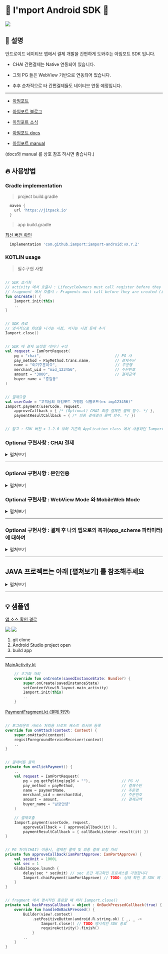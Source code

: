 # :seedling: I'mport Android SDK :seedling:

[![](https://jitpack.io/v/iamport/iamport-android.svg)](https://jitpack.io/#iamport/iamport-android)

## :open_book: 설명

안드로이드 네이티브 앱에서 결제 개발을 간편하게 도와주는 아임포트 SDK 입니다.

- CHAI 간편결제는 Native 연동되어 있습니다.

- 그외 PG 들은 WebView 기반으로 연동되어 있습니다.

- 추후 순차적으로 타 간편결제들도 네이티브 연동 예정입니다.

--- 

- [아임포트][1]

- [아임포트 블로그][2]

- [아임포트 소식][3333]
  
- [아임포트 docs][3]

- [아임포트 manual][3334]

(docs와 manual 를 상호 참조 하시면 좋습니다.)

[1]: https://www.iamport.kr/
[2]: http://blog.iamport.kr/
[3]: https://docs.iamport.kr/?lang=ko
[3333]: https://notice.iamport.kr/d1e16239-0889-4e69-b29e-277d2833d747
[3334]: https://github.com/iamport/iamport-manual

## :fire: 사용방법

### Gradle implementation
> project build.gradle
```gradle
  maven {
    url 'https://jitpack.io'
  }
```

> app build.gradle
>
[최신 버전 확인][5]
```gradle
  implementation 'com.github.iamport:iamport-android:vX.Y.Z'
```
[5]: https://github.com/iamport/iamport-android/releases

### KOTLIN usage

> 필수구현 사항

```kotlin

// SDK 초기화
// activity 에서 호출시 : LifecycleOwners must call register before they are STARTED.
// fragement 에서 호출시 : Fragments must call before they are created (i.e. initialization, onAttach(), or onCreate())
fun onCreate() {
    Iamport.init(this)
    ..
}


// SDK 종료
// 명시적으로 화면을 나가는 시점, 꺼지는 시점 등에 추가
Iamport.close()


// SDK 에 결제 요청할 데이터 구성
val request = IamPortRequest(
    pg = "chai",                                 // PG 사
    pay_method = PayMethod.trans.name,           // 결제수단
    name = "여기주문이요",                          // 주문명
    merchant_uid = "mid_123456",                 // 주문번호
    amount = "3000",                             // 결제금액
    buyer_name = "홍길동"
)


// 결제요청
val userCode = "고객님의 아임포트 가맹점 식별코드(ex imp123456)"
Iamport.payment(userCode, request,
    approveCallback = { /* (Optional) CHAI 최종 결제전 콜백 함수. */ },
    paymentResultCallback = { /* 최종 결제결과 콜백 함수. */ })


// 참고 : SDK 버전 > 1.2.0 부터 기존의 Application class 에서 사용하던 Iamport.create(this) 과 Iamport.createWithKoin(this, koinApp) 가 DEPRECATED 되었습니다.

```


### Optional 구현사항 : CHAI 결제
<details>
<summary>펼쳐보기</summary>

> - 차이 결제에서 approveCallback 이 있을 때 (최종 결제전 재고 확인 등이 필요할 때)  
    콜백 전달 받은 후에 chaiPayment 함수 호출  
    (타임아웃 : CONST.CHAI_FINAL_PAYMENT_TIME_OUT_SEC)
```kotlin
  Iamport.chaiPayment(iamPortApprove) // 재고 등 확인 후, 차이 최종 결제 요청 실행.
```


> - 차이 결제 폴링 여부 확인
```kotlin
  // 차이 결제 상태체크 폴링 여부를 확인하실 수 있습니다.
  Iamport.isPolling()?.observe(this, EventObserver {
      i("차이 폴링? :: $it")
  })

  // 또는, 폴링 상태를 보고 싶을때 명시적으로 호출
  i("isPolling? ${Iamport.isPollingValue()}")
```



> - 차이 결제 폴링 중에는 포그라운드 서비스가 알람에 뜨게 됩니다.  
    enableService = true 라면, 폴링중 포그라운드 서비스를 보여줍니다.  
    enableFailStopButton = true 라면, 포그라운드 서비스에서 중지 버튼 생성합니다.  
    (해당 enableChaiPollingForegroundService(false, false) 를 Iamport.payment(결제 함수) 전에 호출해주시면 포그라운드 서비스를 등록하지 않습니다)

```kotlin
  Iamport.enableChaiPollingForegroundService(enableService = true, enableFailStopButton = true)
```


> - 포그라운드 서비스 알람 및 중지 버튼 클릭시 동작을   
    아래 값의 브로드 캐스트 리시버를 통해 캐치할 수 있습니다.

[샘플앱의 예시 MerchantReceiver.kt](./app/src/main/java/com/iamport/sampleapp/MerchantReceiver.kt)

```kotlin
  const val BROADCAST_FOREGROUND_SERVICE = "com.iamport.sdk.broadcast.fgservice"
  const val BROADCAST_FOREGROUND_SERVICE_STOP = "com.iamport.sdk.broadcast.fgservice.stop"
```

- (포그라운드 서비스 직접 구현시에는 enableService = false 로 설정하고,  
  Iamport.isPolling()?.observe 에서 true 전달 받을 시점에, 직접 포그라운드 서비스 만들어 띄우시면 됩니다.)

</details>

---

### Optional 구현사항 : 본인인증
<details>
<summary>펼쳐보기</summary>

아임포트에서는 다양한 본인인증 기능을 제공하고 있습니다.
[휴대폰 본인인증](https://docs.iamport.kr/tech/mobile-authentication)
[신용카드 본인인증](https://docs.iamport.kr/tech/card-authentication)
[통합인증](https://docs.iamport.kr/tech/unified-authentication)

결제연동과 대동소이 하며 기존 [필수구현 사항][7] 과 같이 iamport-sdk 세팅을 하고,
IamPortCertification 를 구성해서 Iamport.certification 함수를 호출해주시면 됩니다. 

```kotlin
    val userCode = "고객님의 아임포트 가맹점 식별코드"
    val certification = IamPortCertification(
        merchant_uid = merchant_uid,
        ..
    )
    
    Iamport.certification(userCode, iamPortCertification = certification) { /* callback */ }
```

</details>

### Optional 구현사항 : WebView Mode 와 MobileWeb Mode
<details>
<summary>펼쳐보기</summary>

> 본 sdk 에서는 기본적으로 결제연동의 편의를 제공하고자  
Iamport.payment 를 통해 결제 요청시 새로운 Activity 가 열리고,   
내부적으로 WebView 를 생성하여 전달해주신 parameters 를 통해 결제창을 열고 있습니다.

그러나 요청에 따라 개발의 자유도를 드리기 위해 WebView Mode, MobileWeb Mode 두가지가 추가되었습니다. ( <= 1.0.0-dev05 )

### 1. WebView Mode

설명 : 결제페이지를 직접 생성하시고 iamport-sdk 에 webview 를 넘겨 결제를 진행합니다.  
ex) 결제 Activity(or Fragment) 를 통해 직접 결제페이지를 꾸미기 원하는 분.

반영방법 : 기존 [필수구현 사항][7] 과 같이 iamport-sdk 세팅을 합니다.  
Iamport.payment 호출 파라미터 중 webviewMode 에 webview 를 넣어주시면 됩니다.
그 외는 기존의 동작과 같습니다.

[샘플앱의 예시 WebViewModeFragment.kt](./app/src/main/java/com/iamport/sampleapp/ui/WebViewModeFragment.kt)

```kotlin
Iamport.payment(가맹점식별코드, webviewMode = webview, 기타 params, 콜백)
```    

---

### 2. MobileWeb Mode

설명 : 아임포트를 사용하는 Mobile 웹페이지가 load 된 webview 를 넘겨 결제 진행을 서포트 합니다.    
ex) 이미 웹사이트에서 아임포트 js sdk 를 이용하고 있고, 본인 서비스를 app 으로만 감싸서 출시 하고자 하시는 분.

반영방법 : 기존 [필수구현 사항][7] 과 같이 iamport-sdk 세팅을 합니다.  
추가로 Iamport.pluginMobileWebSupporter(webview) 를 호출하여 파라미터로 webview 를 전달합니다.  
실제 결제 진행은 고객님의 웹사이트 내에서 진행됩니다.

[샘플앱의 예시 mobileweb.html](./sdk/src/main/assets/mobileweb.html) (예시이며 실제로는 고객님의 Front-End 가 됩니다.)  
[샘플앱의 예시 MobileWebViewModeFragment.kt](./app/src/main/java/com/iamport/sampleapp/ui/MobileWebViewModeFragment.kt)

```kotlin
Iamport.pluginMobileWebSupporter(webview)
```

- Custom WebViewClient 의 사용

[샘플앱의 예시 MyWebViewClient class](./app/src/main/java/com/iamport/sampleapp/MyWebViewClient.kt)

```kotlin
/**
 webview url 을 통해 처리하는 로직이 있을 경우에 
 [IamPortMobileModeWebViewClient] 상속하여 사용 하시거나,
 [Iamport.mobileWebModeShouldOverrideUrlLoading] 의 observe 을 통해 변경되는 url 을 체크 가능합니다.
 */
// CASE 1 : IamPortMobileModeWebViewClient 상속
open class MyWebViewClient : IamPortMobileModeWebViewClient() {
    override fun shouldOverrideUrlLoading(view: WebView?, request: WebResourceRequest?): Boolean {
        Log.i("MyWebViewClient", "updated webview url ${view?.url}")
        return super.shouldOverrideUrlLoading(view, request)
    }
}

class MobileWebViewModeFragment : Fragment() {
    override fun setupWebView() {
        // IamPortMobileModeWebViewClient 사용
        binding?.webview?.webViewClient = MyWebViewClient()

        // CASE 2 : Iamport.mobileWebModeShouldOverrideUrlLoading 사용
        // oreo 미만에서 url 변경만 보고 싶은경우 (oreo 이상부터 getWebViewClient 가 지원되므로)
        Iamport.mobileWebModeShouldOverrideUrlLoading()?.observe(this, EventObserver { uri ->
            Log.i("SAMPLE", "changed url :: $uri")
        })
    }
}

```  
  

- Custom WebChromeClient 의 사용

[샘플앱의 예시 MyWebViewChromeClient class](./app/src/main/java/com/iamport/sampleapp/MyWebViewClient.kt)



```kotlin
/**
 [IamportWebChromeClient] 상속하여 사용
 */
// CASE 1 : IamportWebChromeClient 상속
open class MyWebViewChromeClient : IamportWebChromeClient() {
    override fun onJsConfirm(view: WebView, url: String, message: String, result: JsResult): Boolean {
        Log.i("MyWebViewChromeClient", "called this function")
        return super.onJsConfirm(view, url, message, result)
    }
}

class MobileWebViewModeFragment : Fragment() {
    override fun setupWebView() {
        // IamportWebChromeClient 사용
        it.webChromeClient = MyWebViewChromeClient()
        // ..
    }
}

```

</details>

  
---  


### Optional 구현사항 : 결제 후 나의 앱으로의 복귀(app_scheme 파라미터) 에 대하여
<details>
<summary>펼쳐보기</summary>  

안드로이드 시스템상 새로 앱을 띄우고 종료가 되면 자동으로 호출했던 앱으로 돌아오게 되어 있기에   
***기본적으로 app_scheme 파라미터는 사용하실 필요가 없습니다.*** (iOS 의 경우 app_scheme 을 통해 내 앱으로 복귀하기에 필수입니다.)

> 그럼에도 사용을 원하신다면, 결제 요청시 구성하는 IamPortRequest class 에 app_scheme 파라미터를 추가하여야 합니다.  
이 데이터는 서드파티 결제 앱(페이북, 뱅크페이, toss 등)에서 결제인증이 완료된 후, 호출한 나의 앱을 실행시키는 역할을 합니다.

> 본 SDK 의 WebView Mode / MobileWeb Mode 에서만 사용이 가능하며,  
manifest 에서 activity launchMode 를 singleTask (또는 singleInstance) 로 구성하시고,  
아래 코드와 같이 manifest 에서 intent-filter scheme 을 설정하시기 바랍니다.   
(주의 : PG 이니시스의 경우 scheme 에 . 를 포함하면 결제 실패 처리되므로 주의하시기 바랍니다.)


```xml
  <activity
      android:launchMode="singleTask"
      ..
```  
```xml
  <intent-filter>
    <action android:name="android.intent.action.VIEW" />
    <category android:name="android.intent.category.DEFAULT" />
    <category android:name="android.intent.category.BROWSABLE" />
    <data android:scheme="mycustomappscheme" />
  </intent-filter>
```

```kotlin
val request = IamPortRequest(
  app_scheme = "mycustomappscheme"
  ..
```

> 일반 결제 모드의 경우 새로운 activity 를 띄워 결제를 처리하므로 app_scheme 사용이 불가합니다.

</details>

---

## JAVA 프로젝트는 아래 [펼쳐보기] 를 참조해주세요
<details>
<summary>펼쳐보기</summary>

### JAVA usage

> 자바 프로젝트에선 app build.gradle 에서 kotin-stblib 추가가 필요합니다
[$코틀린-버전][4]

```gradle 
  implementation "org.jetbrains.kotlin:kotlin-stdlib:$코틀린-버전"
```

> 필수구현 사항. SDK 제공 api 별 설명은 위의 [KOTLIN usage][7] 를 참고하세요.

[7]:https://github.com/iamport/iamport-android#kotlin-usage

```java

  @Override
  public void onCreate() {
    Iamport.INSTANCE.init(this);
    ..
  }
  

  // SDK 종료
  // 명시적으로 화면을 나가는 시점, 꺼지는 시점 등에 추가
  Iamport.INSTANCE.close();


  IamPortRequest request
          = IamPortRequest.builder()
          .pg("chai")
          .pay_method(PayMethod.trans.name)
          .name("여기주문이요")
          .merchant_uid("mid_123456")
          .amount("3000")
          .buyer_name("홍길동").build();

  
  String userCode = "고객님의 아임포트 가맹점 식별코드(ex imp123456)"
  Iamport.INSTANCE.payment(userCode, request, 
    iamPortApprove -> {
      // (Optional) CHAI 최종 결제전 콜백 함수.
      return Unit.INSTANCE;
  }, iamPortResponse -> {
      // 최종 결제결과 콜백 함수.
      return Unit.INSTANCE;
  });
  
  // 참고 : SDK 버전 > 1.2.0 부터 기존의 Application class 에서 사용하던 Iamport.INSTANCE.create(this) 과 Iamport.INSTANCE.createWithKoin(this, koinApp) 가 DEPRECATED 되었습니다.

```


### Optional 구현사항 for CHAI 결제
> - 차이 결제에서 approveCallback 이 있을 때 (최종 결제전 재고 확인 등이 필요할 때)
```java
  Iamport.INSTANCE.chaiPayment(iamPortApprove) // 재고 등 확인 후, 차이 최종 결제 요청 실행.
```

[4]: https://mvnrepository.com/artifact/org.jetbrains.kotlin/kotlin-stdlib


> - 차이 결제 폴링 여부 확인
```java
  Iamport.INSTANCE.isPolling().observe(this, EventObserver -> {
      i("차이 폴링? :: " + it)
  });

  i("isPolling? " + Iamport.INSTANCE.isPollingValue())
```


> - 차이 결제 폴링 중에는 포그라운드 서비스가 알람에 뜨게 됩니다.
```java
  Iamport.INSTANCE.enableChaiPollingForegroundService(true, true)
```


> - 포그라운드 서비스 알람 및 중지 버튼 클릭시 동작을 아래 값의 브로드 캐스트 리시버를 통해 캐치할 수 있습니다.
```kotlin
  const val BROADCAST_FOREGROUND_SERVICE = "com.iamport.sdk.broadcast.fgservice"
  const val BROADCAST_FOREGROUND_SERVICE_STOP = "com.iamport.sdk.broadcast.fgservice.stop"
```



</details>

---

## :bulb: 샘플앱

[앱 소스 확인 경로](./app/src/main/java/com/iamport/sampleapp)

<p float="left">
<img src="./img/chai_sample.webp">
<img src="./img/kcp_sample.webp">
</p>

1. git clone
2. Android Studio project open
3. build app

---

[MainActivity.kt](./app/src/main/java/com/iamport/sampleapp/ui/MainActivity.kt)

```kotlin
    // 초기화 처리
    override fun onCreate(savedInstanceState: Bundle?) {
        super.onCreate(savedInstanceState)
        setContentView(R.layout.main_activity)
        Iamport.init(this)
        ..
    }
```

[PaymentFragment.kt (결제 화면)](./app/src/main/java/com/iamport/sampleapp/ui/PaymentFragment.kt)

```kotlin

// 포그라운드 서비스 처리용 브로드 캐스트 리시버 등록
override fun onAttach(context: Context) {
    super.onAttach(context)
    registForegroundServiceReceiver(context)
    ..
}


// 결제버튼 클릭
private fun onClickPayment() {
    ..
    val request = IamPortRequest(
        pg = pg.getPgSting(pgId = ""),              // PG 사
        pay_method = payMethod,                     // 결제수단
        name = paymentName,                         // 주문명
        merchant_uid = merchantUid,                 // 주문번호
        amount = amount,                            // 결제금액
        buyer_name = "남궁안녕"
    )

    // 결제호출
    Iamport.payment(userCode, request,
        approveCallback = { approveCallback(it) },
        paymentResultCallback = { callBackListener.result(it) })
}


// PG 차이(CHAI) 이용시, 결제전 콜백 및 최종 결제 요청 처리
private fun approveCallback(iamPortApprove: IamPortApprove) {
    val secUnit = 1000L
    val sec = 1
    GlobalScope.launch {
        delay(sec * secUnit) // sec 초간 재고확인 프로세스를 가정합니다
        Iamport.chaiPayment(iamPortApprove) // TODO: 상태 확인 후 SDK 에 최종결제 요청
    }
}


// fragment 에서 명시적인 종료할 때 처리 Iamport.close()
private val backPressCallback = object : OnBackPressedCallback(true) {
    override fun handleOnBackPressed() {
        Builder(view?.context)
            .setPositiveButton(android.R.string.ok) { _, _ ->
                Iamport.close() // TODO 명시적인 SDK 종료
                requireActivity().finish()
            }
        ..
    }
}
```
